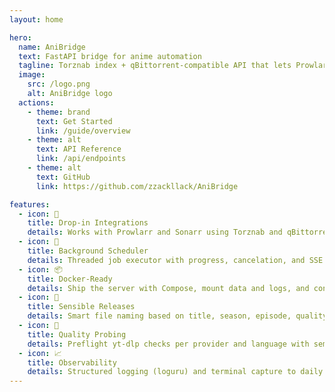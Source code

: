 ```yaml
---
layout: home

hero:
  name: AniBridge
  text: FastAPI bridge for anime automation
  tagline: Torznab index + qBittorrent-compatible API that lets Prowlarr/Sonarr discover and download episodes from AniWorld.
  image:
    src: /logo.png
    alt: AniBridge logo
  actions:
    - theme: brand
      text: Get Started
      link: /guide/overview
    - theme: alt
      text: API Reference
      link: /api/endpoints
    - theme: alt
      text: GitHub
      link: https://github.com/zzackllack/AniBridge

features:
  - icon: 🧭
    title: Drop‑in Integrations
    details: Works with Prowlarr and Sonarr using Torznab and qBittorrent API shims.
  - icon: 🧵
    title: Background Scheduler
    details: Threaded job executor with progress, cancelation, and SSE event stream.
  - icon: 📦
    title: Docker‑Ready
    details: Ship the server with Compose, mount data and logs, and configure via env.
  - icon: 📝
    title: Sensible Releases
    details: Smart file naming based on title, season, episode, quality, codec, and language.
  - icon: 🔎
    title: Quality Probing
    details: Preflight yt‑dlp checks per provider and language with semi‑cached availability.
  - icon: 📈
    title: Observability
    details: Structured logging (loguru) and terminal capture to daily rotating files in data/.
---
```

